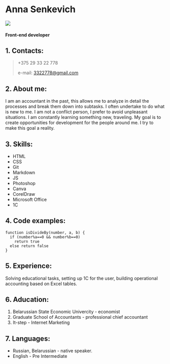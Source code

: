 # Anna Senkevich
![](https://sun9-43.userapi.com/impf/c830108/v830108704/a4de3/Xv360-I_QPk.jpg?size=1080x810&quality=96&sign=e74af6efbb1dedb20f9c9818323ab326&type=album)

#### Front-end developer

## 1. Contacts:
> +375 29 33 22 778
>
> e-mail: 3322778@gmail.com

## 2. About me:
   I am an accountant in the past, this allows me to analyze in detail the processes and break them down into subtasks. I often undertake to do what is new to me. I am not a conflict person, I prefer to avoid unpleasant situations. I am constantly learning something new, traveling. My goal is to create opportunities for development for the people around me. I try to make this goal a reality.

## 3. Skills:
   * HTML
   * CSS
   * Git
   * Markdown
   * JS
   * Photoshop
   * Canva
   * CorelDraw
   * Microsoft Office
   * 1C

## 4. Code examples:
```
function isDivideBy(number, a, b) {
  if (number%a==0 && number%b==0) 
    return true 
  else return false
}
```

## 5. Experience:
   Solving educational tasks, setting up 1C for the user, building operational accounting based on Excel tables.

## 6. Aducation:
   1. Belarussian State Economic Univercity - economist
   2. Graduate School of Accountants - professional chief accountant
   3. It-step - Internet Marketing

## 7. Languages:
   * Russian, Belarussian - native speaker.
   * English - Pre Intermediate